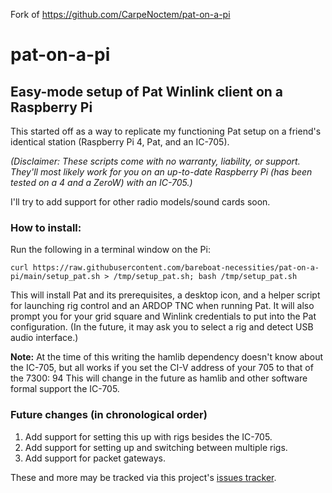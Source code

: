 Fork of https://github.com/CarpeNoctem/pat-on-a-pi

# pat-on-a-pi
## Easy-mode setup of Pat Winlink client on a Raspberry Pi

This started off as a way to replicate my functioning Pat setup on a friend's identical station (Raspberry Pi 4, Pat, and an IC-705).

_(Disclaimer: These scripts come with no warranty, liability, or support. They'll most likely work for you on an up-to-date Raspberry Pi (has been tested on a 4 and a ZeroW) with an IC-705.)_

I'll try to add support for other radio models/sound cards soon.

### How to install:
Run the following in a terminal window on the Pi:

`curl https://raw.githubusercontent.com/bareboat-necessities/pat-on-a-pi/main/setup_pat.sh > /tmp/setup_pat.sh; bash /tmp/setup_pat.sh`

This will install Pat and its prerequisites, a desktop icon, and a helper script for launching rig control and an ARDOP TNC when running Pat. It will also prompt you for your grid square and Winlink credentials to put into the Pat configuration. (In the future, it may ask you to select a rig and detect USB audio interface.)

**Note:** At the time of this writing the hamlib dependency doesn't know about the IC-705, but all works if you set the CI-V address of your 705 to that of the 7300: 94
This will change in the future as hamlib and other software formal support the IC-705.

### Future changes (in chronological order)
1. Add support for setting this up with rigs besides the IC-705.
2. Add support for setting up and switching between multiple rigs.
3. Add support for packet gateways.

These and more may be tracked via this project's [issues tracker](https://github.com/bareboat-necessities/pat-on-a-pi/issues).
